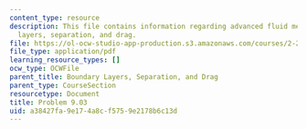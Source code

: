 ```yaml
---
content_type: resource
description: This file contains information regarding advanced fluid mechanics, boundary
  layers, separation, and drag.
file: https://ol-ocw-studio-app-production.s3.amazonaws.com/courses/2-25-advanced-fluid-mechanics-fall-2013/a38427fa9e174a8cf5759e2178b6c13d_MIT2_25F13_Problem9.09.pdf
file_type: application/pdf
learning_resource_types: []
ocw_type: OCWFile
parent_title: Boundary Layers, Separation, and Drag
parent_type: CourseSection
resourcetype: Document
title: Problem 9.03
uid: a38427fa-9e17-4a8c-f575-9e2178b6c13d
---
```

